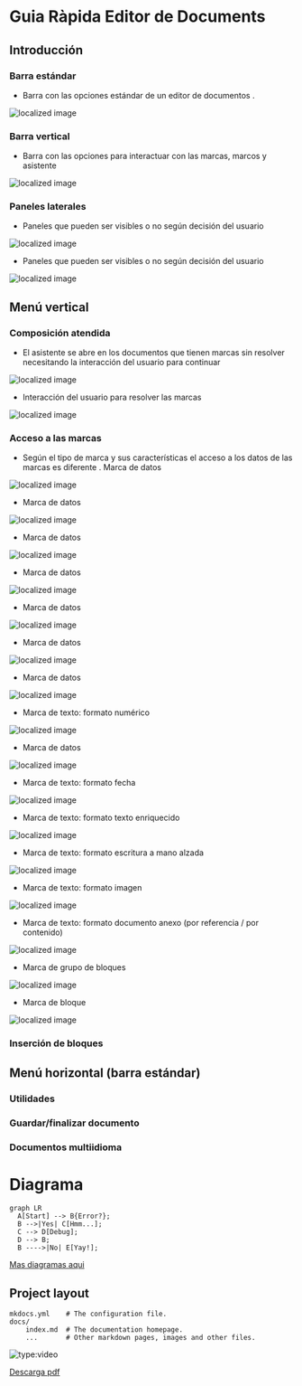 # Guia Ràpida Editor de Documents

## Introducción

### Barra estándar
*  Barra con las opciones estándar de un editor de documentos .

![localized image](img/foto.jpg)


### Barra vertical
*  Barra con las opciones para interactuar con las marcas, marcos y
asistente

![localized image](img/foto1.jpg)

### Paneles laterales
*  Paneles que pueden ser visibles o no según decisión del usuario

![localized image](img/foto2.jpg)

*  Paneles que pueden ser visibles o no según decisión del usuario

![localized image](img/foto3.jpg)

## Menú vertical
### Composición atendida

*  El asistente se abre en los documentos que tienen marcas sin resolver
necesitando la interacción del usuario para continuar

![localized image](img/foto4.jpg)

*  Interacción del usuario para resolver las marcas

![localized image](img/foto5.jpg)


### Acceso a las marcas

*  Según el tipo de marca y sus características el acceso a los datos de las
marcas es diferente .
Marca de datos


![localized image](img/foto6.jpg)

*  Marca de datos


![localized image](img/foto7.jpg)

*  Marca de datos


![localized image](img/foto8.jpg)

*  Marca de datos


![localized image](img/foto9.jpg)

*  Marca de datos


![localized image](img/foto10.jpg)

*  Marca de datos


![localized image](img/foto11.jpg)

*  Marca de datos


![localized image](img/foto12.jpg)

*  Marca de texto: formato numérico



![localized image](img/foto13.jpg)

*  Marca de datos


![localized image](img/foto14.jpg)

*  Marca de texto: formato fecha


![localized image](img/foto15.jpg)

*  Marca de texto: formato texto enriquecido


![localized image](img/foto16.jpg)

*  Marca de texto: formato escritura a mano alzada


![localized image](img/foto17.jpg)

*  Marca de texto: formato imagen


![localized image](img/foto18.jpg)

*  Marca de texto: formato documento anexo (por referencia / por
contenido)



![localized image](img/foto19.jpg)

*  Marca de grupo de bloques


![localized image](img/foto20.jpg)

*  Marca de bloque


![localized image](img/foto21.jpg)

### Inserción de bloques
## Menú horizontal (barra estándar)
### Utilidades
### Guardar/finalizar documento
### Documentos multiidioma


Diagrama
===


``` mermaid
graph LR
  A[Start] --> B{Error?};
  B -->|Yes| C[Hmm...];
  C --> D[Debug];
  D --> B;
  B ---->|No| E[Yay!];
```


[Mas diagramas aqui](https://squidfunk.github.io/mkdocs-material/reference/diagrams/)

## Project layout

    mkdocs.yml    # The configuration file.
    docs/
        index.md  # The documentation homepage.
        ...       # Other markdown pages, images and other files.
        

![type:video](https://www.youtube.com/embed/LXb3EKWsInQ)

[Descarga pdf](pdf/document.pdf)